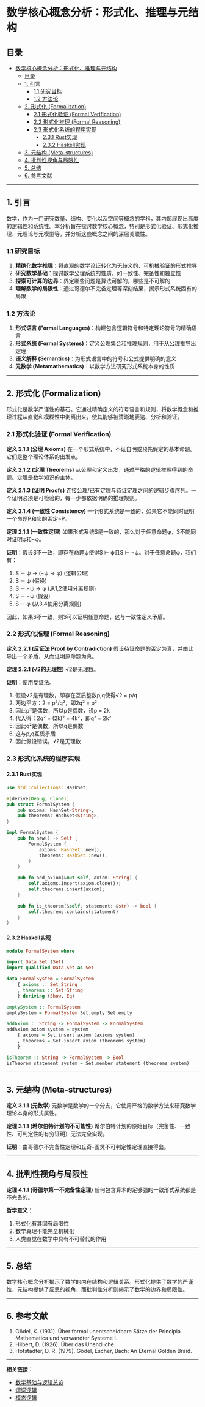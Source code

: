# 数学核心概念分析：形式化、推理与元结构

## 目录

- [数学核心概念分析：形式化、推理与元结构](#数学核心概念分析形式化推理与元结构)
  - [目录](#目录)
  - [1. 引言](#1-引言)
    - [1.1 研究目标](#11-研究目标)
    - [1.2 方法论](#12-方法论)
  - [2. 形式化 (Formalization)](#2-形式化-formalization)
    - [2.1 形式化验证 (Formal Verification)](#21-形式化验证-formal-verification)
    - [2.2 形式化推理 (Formal Reasoning)](#22-形式化推理-formal-reasoning)
    - [2.3 形式化系统的程序实现](#23-形式化系统的程序实现)
      - [2.3.1 Rust实现](#231-rust实现)
      - [2.3.2 Haskell实现](#232-haskell实现)
  - [3. 元结构 (Meta-structures)](#3-元结构-meta-structures)
  - [4. 批判性视角与局限性](#4-批判性视角与局限性)
  - [5. 总结](#5-总结)
  - [6. 参考文献](#6-参考文献)

---

## 1. 引言

数学，作为一门研究数量、结构、变化以及空间等概念的学科，其内部展现出高度的逻辑性和系统性。本分析旨在探讨数学核心概念，特别是形式化验证、形式化推理、元理论与元模型等，并分析这些概念之间的深层关联性。

### 1.1 研究目标

1. **精确化数学推理**：将直观的数学论证转化为无歧义的、可机械验证的形式推导
2. **研究数学基础**：探讨数学公理系统的性质，如一致性、完备性和独立性
3. **探索可计算的边界**：界定哪些问题是算法可解的，哪些是不可解的
4. **理解数学的局限性**：通过哥德尔不完备定理等深刻结果，揭示形式系统固有的局限

### 1.2 方法论

1. **形式语言 (Formal Languages)**：构建包含逻辑符号和特定理论符号的精确语言
2. **形式系统 (Formal Systems)**：定义公理集合和推理规则，用于从公理推导出定理
3. **语义解释 (Semantics)**：为形式语言中的符号和公式提供明确的意义
4. **元数学 (Metamathematics)**：以数学方法研究形式系统本身的性质

---

## 2. 形式化 (Formalization)

形式化是数学严谨性的基石。它通过精确定义的符号语言和规则，将数学概念和推理过程从直觉和模糊性中剥离出来，使其能够被清晰地表达、分析和验证。

### 2.1 形式化验证 (Formal Verification)

**定义 2.1.1 (公理 Axioms)**
在一个形式系统中，不证自明或预先假定的基本命题。它们是整个理论体系的出发点。

**定义 2.1.2 (定理 Theorems)**
从公理和定义出发，通过严格的逻辑推理得到的命题。定理是数学知识的主体。

**定义 2.1.3 (证明 Proofs)**
连接公理/已有定理与待证定理之间的逻辑步骤序列。一个证明必须是可检验的，每一步都依据明确的推理规则。

**定义 2.1.4 (一致性 Consistency)**
一个形式系统是一致的，如果它不能同时证明一个命题P和它的否定¬P。

**定理 2.1.1 (一致性定理)**
如果形式系统S是一致的，那么对于任意命题φ，S不能同时证明φ和¬φ。

**证明**：假设S不一致，即存在命题ψ使得S ⊢ ψ且S ⊢ ¬ψ。对于任意命题φ，我们有：

1. S ⊢ ψ → (¬ψ → φ) (逻辑公理)
2. S ⊢ ψ (假设)
3. S ⊢ ¬ψ → φ (从1,2使用分离规则)
4. S ⊢ ¬ψ (假设)
5. S ⊢ φ (从3,4使用分离规则)

因此，如果S不一致，则S可以证明任意命题，这与一致性定义矛盾。

### 2.2 形式化推理 (Formal Reasoning)

**定义 2.2.1 (反证法 Proof by Contradiction)**
假设待证命题的否定为真，并由此导出一个矛盾，从而证明原命题为真。

**定理 2.2.1 (√2的无理性)**
√2是无理数。

**证明**：使用反证法。

1. 假设√2是有理数，即存在互质整数p,q使得√2 = p/q
2. 两边平方：2 = p²/q²，即2q² = p²
3. 因此p²是偶数，所以p是偶数，设p = 2k
4. 代入得：2q² = (2k)² = 4k²，即q² = 2k²
5. 因此q²是偶数，所以q是偶数
6. 这与p,q互质矛盾
7. 因此假设错误，√2是无理数

### 2.3 形式化系统的程序实现

#### 2.3.1 Rust实现

```rust
use std::collections::HashSet;

#[derive(Debug, Clone)]
pub struct FormalSystem {
    pub axioms: HashSet<String>,
    pub theorems: HashSet<String>,
}

impl FormalSystem {
    pub fn new() -> Self {
        FormalSystem {
            axioms: HashSet::new(),
            theorems: HashSet::new(),
        }
    }

    pub fn add_axiom(&mut self, axiom: String) {
        self.axioms.insert(axiom.clone());
        self.theorems.insert(axiom);
    }

    pub fn is_theorem(&self, statement: &str) -> bool {
        self.theorems.contains(statement)
    }
}
```

#### 2.3.2 Haskell实现

```haskell
module FormalSystem where

import Data.Set (Set)
import qualified Data.Set as Set

data FormalSystem = FormalSystem
    { axioms :: Set String
    , theorems :: Set String
    } deriving (Show, Eq)

emptySystem :: FormalSystem
emptySystem = FormalSystem Set.empty Set.empty

addAxiom :: String -> FormalSystem -> FormalSystem
addAxiom axiom system = system
    { axioms = Set.insert axiom (axioms system)
    , theorems = Set.insert axiom (theorems system)
    }

isTheorem :: String -> FormalSystem -> Bool
isTheorem statement system = Set.member statement (theorems system)
```

---

## 3. 元结构 (Meta-structures)

**定义 3.1.1 (元数学)**
元数学是数学的一个分支，它使用严格的数学方法来研究数学理论本身的形式属性。

**定理 3.1.1 (希尔伯特计划的不可能性)**
希尔伯特计划的原始目标（完备性、一致性、可判定性的有穷证明）无法完全实现。

**证明**：由哥德尔不完备性定理和丘奇-图灵不可判定性定理直接得出。

---

## 4. 批判性视角与局限性

**定理 4.1.1 (哥德尔第一不完备性定理)**
任何包含算术的足够强的一致形式系统都是不完备的。

**哲学意义**：

1. 形式化有其固有局限性
2. 数学真理不能完全机械化
3. 人类直觉在数学中具有不可替代的作用

---

## 5. 总结

数学核心概念分析揭示了数学的内在结构和逻辑关系。形式化提供了数学的严谨性，元结构提供了反思的视角，而批判性分析则揭示了数学的边界和局限性。

---

## 6. 参考文献

1. Gödel, K. (1931). Über formal unentscheidbare Sätze der Principia Mathematica und verwandter Systeme I.
2. Hilbert, D. (1926). Über das Unendliche.
3. Hofstadter, D. R. (1979). Gödel, Escher, Bach: An Eternal Golden Braid.

---

**相关链接**：

- [数学基础与逻辑总览](../README.md)
- [谓词逻辑](谓词逻辑.md)
- [模态逻辑](模态逻辑.md)
